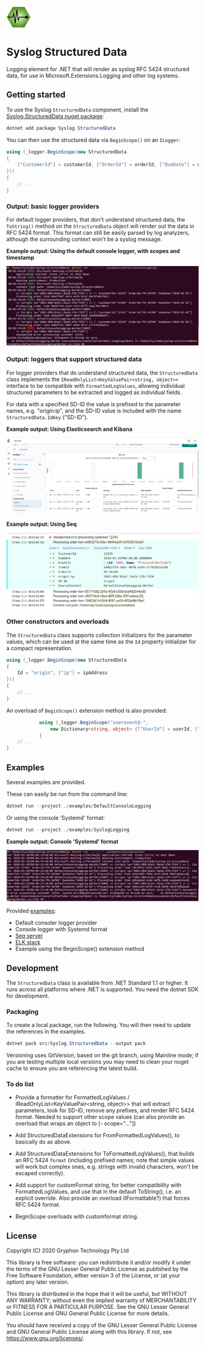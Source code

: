 ![Syslog Structured Data](docs/diagnostics-logo-64.png)

# Syslog Structured Data

Logging element for .NET that will render as syslog RFC 5424 structured data, for use in Microsoft.Extensions.Logging and other log systems.

## Getting started

To use the Syslog `StructuredData` component, install the [Syslog.StructuredData nuget package](https://www.nuget.org/packages/Syslog.StructuredData):

```powershell
dotnet add package Syslog.StructuredData
```

You can then use the structured data via `BeginScope()` on an `ILogger`: 

```c#
using (_logger.BeginScope(new StructuredData
{
    ["CustomerId"] = customerId, ["OrderId"] = orderId, ["DueDate"] = dueDate
}))
{
    // ...
}
```

### Output: basic logger providers

For default logger providers, that don't understand structured data, the `ToString()` method on the `StructuredData` object will render out the data in RFC 5424 format. This format can still be easily parsed by log analyzers, although the surrounding context won't be a syslog message.

**Example output: Using the default console logger, with scopes and timestamp**

![Default console example](docs/example-defaultconsole.png)

### Output: loggers that support structured data

For logger providers that do understand structured data, the `StructuredData` class implements the `IReadOnlyList<KeyValuePair<string, object>>` interface to be compatible with `FormattedLogValues`, allowing individual structured parameters to be extracted and logged as individual fields.

For data with a specified SD-ID the value is prefixed to the parameter names, e.g. "origin:ip", and the SD-ID value is included with the name `StructuredData.IdKey` ("SD-ID").

**Example output: Using Elasticsearch and Kibana** 

![Kibana example](docs/example-kibana-serilog.png)

**Example output: Using Seq** 

![Seq server example](docs/example-seq.png)


### Other constructors and overloads

The `StructuredData` class supports collection initializers for the parameter values, which can be used at the same time as the `Id` property initializer for a compact representation.

```c#
using (_logger.BeginScope(new StructuredData
{
    Id = "origin", ["ip"] = ipAddress
}))
{
    // ...
}
```

An overload of `BeginScope()` extension method is also provided:

```c#
            using (_logger.BeginScope("userevent@-",
                new Dictionary<string, object> {["UserId"] = userId, ["EventId"] = eventId}))
            {
    // ...
}
```


## Examples

Several examples are provided.

These can easily be run from the command line:

```powershell
dotnet run --project ./examples/DefaultConsoleLogging
```

Or using the console 'Systemd' format:

```powershell
dotnet run --project ./examples/SyslogLogging
```

**Example output: Console 'Systemd' format** 

![Systemd console example](docs/example-syslogconsole.png)

Provided [examples](examples/):

* Default consoler logger provider
* Console logger with Systemd format
* [Seq server](examples/SeqLogging)
* [ELK stack](examples/ElkStack)
* Example using the BeginScope() extension method

## Development

The `StructuredData` class is available from .NET Standard 1.1 or higher. It runs across all platforms where .NET is supported. You need the dotnet SDK for development.


### Packaging

To create a local package, run the following. You will then need to update the references in the examples.

```powershell
dotnet pack src/Syslog.StructuredData --output pack
```

Versioning uses GitVersion, based on the git branch, using Mainline mode; if you are testing multiple local versions you may need to clean your nuget cache to ensure you are referencing the latest build.


### To do list

* Provide a formatter for FormattedLogValues / IReadOnlyList<KeyValuePair<string, object>> that will extract parameters, look for SD-ID, remove any prefixes, and render RFC 5424 format. Needed to support other scope values (can also provide an overload that wraps an object to [- scope="..."])

* Add StructuredDataExtensions for FromFormattedLogValues(), to basically do as above.

* Add StructuredDataExtensions for ToFormattedLogValues(), that builds an RFC 5424 `format` (including prefixed names; note that simple values will work but complex ones, e.g. strings with invalid characters, won't be escaped correctly).

* Add support for customFormat string, for better compatibility with FormattedLogValues, and use that in the default ToString(), i.e. an explicit override. Also provide an overload (IFormattable?) that forces RFC 5424 format.

* BeginScope overloads with customformat string.


## License

Copyright (C) 2020 Gryphon Technology Pty Ltd

This library is free software: you can redistribute it and/or modify it under the terms of the GNU Lesser General Public License as published by the Free Software Foundation, either version 3 of the License, or (at your option) any later version.

This library is distributed in the hope that it will be useful, but WITHOUT ANY WARRANTY; without even the implied warranty of MERCHANTABILITY or FITNESS FOR A PARTICULAR PURPOSE. See the GNU Lesser General Public License and GNU General Public License for more details.

You should have received a copy of the GNU Lesser General Public License and GNU General Public License along with this library. If not, see <https://www.gnu.org/licenses/>.
